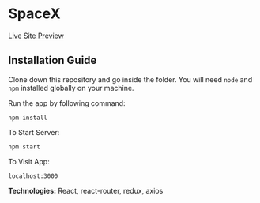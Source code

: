 # SpaceX

[Live Site Preview](https://mini-spacex.netlify.app/)

## Installation Guide

Clone down this repository and go inside the folder. You will need `node` and `npm` installed globally on your machine.  

Run the app by following command:

`npm install`

To Start Server:

`npm start`  

To Visit App:

`localhost:3000`


**Technologies:** React, react-router, redux, axios